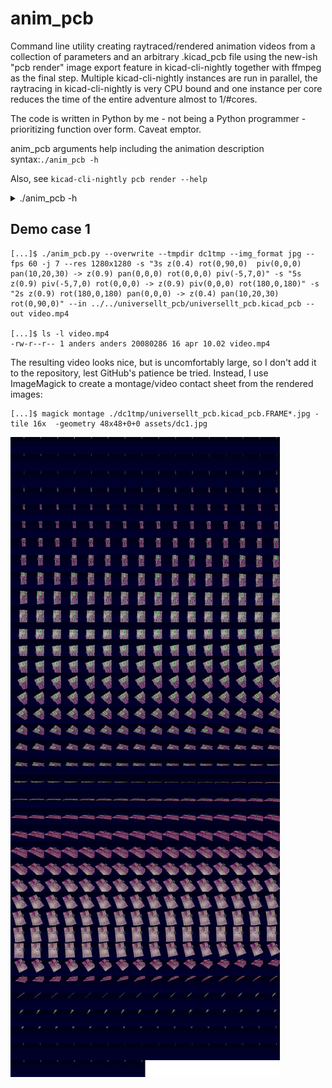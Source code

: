 # anim_pcb
Command line utility creating raytraced/rendered animation videos from a collection of parameters and an arbitrary .kicad_pcb file using the new-ish "pcb render" image export feature in kicad-cli-nightly together with ffmpeg as the final step. Multiple kicad-cli-nightly instances are run in parallel, the raytracing in kicad-cli-nightly is very CPU bound and one instance per core reduces the time of the entire adventure almost to 1/#cores.

The code is written in Python by me - not being a Python programmer - prioritizing function over form. Caveat emptor.

anim_pcb arguments help including the animation description syntax:`./anim_pcb -h`

Also, see `kicad-cli-nightly pcb render --help`


<details>
<summary>./anim_pcb -h</summary><p>

```
[...]$ ./anim_pcb.py -h
usage: anim_pcb.py [-h] [-d] [-nc] [-C] [--cli </path/to/kicad-cli>] [--dry-run] [--ffmpeg </path/to/ffmpeg>] [--fps <integer>]
                   [--img_format jpg|png] [-j <integer>] [--out <file>] [--tmpdir <directory>] [--kc-background transparent|opaque]
                   [--kc-quality basic|high|user] [--kc-preset <preset>] [--kc-floor] [--no-kc-perspective] --in <file> --res <XxY> -s
                   <segm_expr>

Parallellized PCB animation video creation by calling multiple kicad-cli-nightly instances repeatedly to render the individual frames, then optionally joining the created image files to a video with ffmpeg.

options:
  -h, --help            show this help message and exit
  -d, --debug           debug mode
  -nc, --nocolor, --nocolour
                        disable color output in terminal messages
  -C, --overwrite       overwrite existing images
  --cli </path/to/kicad-cli>
                        kicad-cli executable (default: kicad-cli-nightly)
  --dry-run             go through all motions except modifying any files
  --ffmpeg </path/to/ffmpeg>
                        ffmpeg executable (default: ffmpeg)
  --fps <integer>       video framerate (default: 30)
  --img_format jpg|png  image format of frames (default: png)
  -j <integer>, --jobs <integer>
                        maximum number of concurrent jobs, [1..8] (default: 8)
  --out <file>          output video file, e.g. "video.mp4". If absent, the frames will be rendered but no video created
  --tmpdir <directory>  tmp file directory (default: .)

options used when calling kicad-cli[-nightly]:
  --kc-background transparent|opaque
                        (default: transparent)
  --kc-quality basic|high|user
                        (default: high)
  --kc-preset <preset>  (default: follow_pcb_editor)
  --kc-floor            (default: not used)
  --no-kc-perspective   do NOT use --perspective (default: False)

required arguments:
  --in <file>           .kicad_pcb file
  --res <XxY>           target video resolution, e.g. 640x480
  -s <segm_expr>, --segment <segm_expr>
                        add video segment. More than one --segment can be specified. See below for syntax.

Rotation and zoom seem usable, pan and pivot are more or less untested.

Multiple --segment args can be used. The resulting video will have them following each other in-order. The "from"-params of the 2nd segment should in that case be equal to the "toward"-params of the 1st, etc for continuous, seamless movement.

############### --segment "segm_expr" indepth ###############

Whitespace separating parts can be any length.

"1.3s   z(0.9) rot(1, 2, 3) pan(0,0,0) piv(0,0,0) ->            z(0.9) rot(4, 5, 6) pan(0,0,0) piv(0,0,0)"

Semiformal syntax description of segm_expr:

segm_expr       ::= dur_expr WS from_expr WS "->" WS toward_expr
from_expr       ::= toward_expr
toward_expr     ::= [zoom_expr] [rot_expr] [pan_expr] [piv_expr]
dur_expr        ::= floatnumber ("s" | "ms")
zoom_expr       ::= "z" "(" [WS] floatnumber [WS] ")"
rot_expr        ::= "rot" "(" [WS] rotax [WS] "," [WS] rotay [WS] "," [WS] rotaz [WS] ")"
pan_expr        ::= "pan" "(" [WS] panax [WS] "," [WS] panay [WS] "," [WS] panaz [WS] ")"
piv_expr        ::= "piv" "(" [WS] pivx [WS] "," [WS] pivy [WS] "," [WS] pivz [WS] ")"
rotax..z        ::= floatnumber
panax..z        ::= floatnumber
pivx..z         ::= floatnumber
WS                      ::= (SP | TAB | NEWLINE)*

Animation is made by interpolating the positional parameters between (from_expr) and (toward_expr) in the intermediate frames.

It's questionable if pivot animation is useful, but it can be, in the interest of flexibility.

(duration) is the target playing time of the animation segment. The animation segment will consist of (fps * duration in s) frames.

(zoom) is the camera zoomin. If absent, 1.0 is used.

(rotax, rotay, rotaz) define the PCBs rotation around the x,y,z-axii. If absent, (0,0,0) are used. kicad-cli-nightly seems to dislike angles outside the [-360..360] range, so don't use values outside this. TODO remainder division/normalize/direction arithmetic.

(panax, panay, panaz) define, if included, the viewpoint's panning.

(pivx, pivy, pivz) define, if included, the rotation pivot of the PCB in centimeters relative to its center.

############### Examples of segment expressions ###############
--segment "1500ms rot(0,0,0) -> rot(-180,30,45)"

equivalent generously fertilized with whitespace:
--segment "1.5s         rot(0, 0, 0)  ->    rot(-180, 30,   45)"

With two segments, first a 2s slow rotation, then a faster 1s one backwards to the video starting point:
--segment "2s   z(0.9)  rot(0,0,0)               ->     z(0.9) rot(-180,30,45)" --segment "1s   z(0.9)  rot(-180,30,45)  ->     z(0.9) rot(0,0,0)"

Zoom in from afar while rotating:
--segment "3s z(0.1) rot(90,90,0) -> z(0.9) rot(0,0,0)"
```

</p></details>


## Demo case 1

```
[...]$ ./anim_pcb.py --overwrite --tmpdir dc1tmp --img_format jpg --fps 60 -j 7 --res 1280x1280 -s "3s z(0.4) rot(0,90,0)  piv(0,0,0) pan(10,20,30) -> z(0.9) pan(0,0,0) rot(0,0,0) piv(-5,7,0)" -s "5s z(0.9) piv(-5,7,0) rot(0,0,0) -> z(0.9) piv(0,0,0) rot(180,0,180)" -s "2s z(0.9) rot(180,0,180) pan(0,0,0) -> z(0.4) pan(10,20,30) rot(0,90,0)" --in ../../universellt_pcb/universellt_pcb.kicad_pcb --out video.mp4

[...]$ ls -l video.mp4
-rw-r--r-- 1 anders anders 20080286 16 apr 10.02 video.mp4
```

The resulting video looks nice, but is uncomfortably large, so I don't add it to the repository, lest GitHub's patience be tried. Instead, I use ImageMagick to create a montage/video contact sheet from the rendered images:

```
[...]$ magick montage ./dc1tmp/universellt_pcb.kicad_pcb.FRAME*.jpg -tile 16x  -geometry 48x48+0+0 assets/dc1.jpg
```

![Resulting image](/assets/dc1.jpg)


